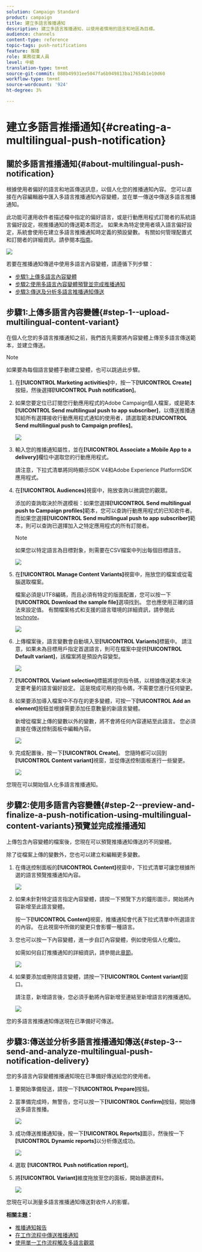 ```yaml
---
solution: Campaign Standard
product: campaign
title: 建立多語言推播通知
description: 建立多語言推播通知，以使用者慣用的語言和地區為目標。
audience: channels
content-type: reference
topic-tags: push-notifications
feature: 推播
role: 業務從業人員
level: 中級
translation-type: tm+mt
source-git-commit: 088b49931ee5047fa6b949813ba17654b1e10d60
workflow-type: tm+mt
source-wordcount: '924'
ht-degree: 3%

---
```



# 建立多語言推播通知{#creating-a-multilingual-push-notification}

## 關於多語言推播通知{#about-multilingual-push-notification}

根據使用者偏好的語言和地區傳送訊息，以個人化您的推播通知內容。 您可以直接在內容編輯器中匯入多語言推播通知內容變體，並在單一傳送中傳送多語言推播通知。

此功能可運用收件者描述檔中指定的偏好語言，或是行動應用程式訂閱者的系統語言偏好設定，視推播通知的傳送範本而定。 如果未為特定使用者填入語言偏好設定，系統會使用在建立多語言推播通知時定義的預設變數。 有關如何管理配置式和訂閱者的詳細資訊，請參閱本[指南](../../audiences/using/get-started-profiles-and-audiences.md)。

![](assets/multivariant_push_1.png)

若要在推播通知傳遞中使用多語言內容變體，請遵循下列步驟：

* [步驟1:上傳多語言內容變體](#step-1--upload-multilingual-content-variant)
* [步驟2:使用多語言內容變體預覽並完成推播通知](#step-2--preview-and-finalize-a-push-notification-using-multilingual-content-variants)
* [步驟3:傳送及分析多語言推播通知傳送](#step-3--send-and-analyze-multilingual-push-notification-delivery)

## 步驟1:上傳多語言內容變體{#step-1--upload-multilingual-content-variant}

在個人化您的多語言推播通知之前，我們首先需要將內容變體上傳至多語言傳送範本，並建立傳送。

>[!NOTE]
>
>如果要為每個語言變體手動建立變體，也可以跳過此步驟。

1. 在&#x200B;**[!UICONTROL Marketing activities]**&#x200B;中，按一下&#x200B;**[!UICONTROL Create]**&#x200B;按鈕，然後選擇&#x200B;**[!UICONTROL Push notification]**。
1. 如果您要定位已訂閱您行動應用程式的Adobe Campaign個人檔案，或是範本&#x200B;**[!UICONTROL Send multilingual push to app subscriber]**，以傳送推播通知給所有選擇接收行動應用程式通知的使用者，請選取範本&#x200B;**[!UICONTROL Send multilingual push to Campaign profiles]**。

   ![](assets/multivariant_push_2.png)

1. 輸入您的推播通知屬性，並在&#x200B;**[!UICONTROL Associate a Mobile App to a delivery]**&#x200B;欄位中選取您的行動應用程式。

   請注意，下拉式清單將同時顯示SDK V4和Adobe Experience PlatformSDK應用程式。

1. 在&#x200B;**[!UICONTROL Audiences]**&#x200B;視窗中，拖放查詢以微調您的觀眾。

   添加的查詢取決於所選模板：如果您選擇&#x200B;**[!UICONTROL Send multilingual push to Campaign profiles]**&#x200B;範本，您可以查詢行動應用程式的已知收件者。 而如果您選擇&#x200B;**[!UICONTROL Send multilingual push to app subscriber]**&#x200B;範本，則可以查詢已選擇加入之特定應用程式的所有訂閱者。
   >[!NOTE]
   >
   >如果您以特定語言為目標對象，則需要在CSV檔案中列出每個目標語言。

   ![](assets/push_notif_audience.png)

1. 在&#x200B;**[!UICONTROL Manage Content Variants]**&#x200B;視窗中，拖放您的檔案或從電腦選取檔案。

   檔案必須是UTF8編碼，而且必須有特定的版面配置，您可以按一下&#x200B;**[!UICONTROL Download the sample file]**&#x200B;選項找到。 您也應使用正確的語法來設定值。 有關檔案格式和支援的語言環境的詳細資訊，請參閱此[technote](https://helpx.adobe.com/tw/campaign/kb/acs-generate-csv-multilingual-push.html)。

   ![](assets/multivariant_push_4.png)

1. 上傳檔案後，語言變數會自動填入至&#x200B;**[!UICONTROL Variants]**&#x200B;標籤中。 請注意，如果未為目標用戶指定首選語言，則可在檔案中提供&#x200B;**[!UICONTROL Default variant]**，該檔案將是預設內容變型。

   ![](assets/multivariant_push_5.png)

1. **[!UICONTROL Variant selection]**&#x200B;標籤將提供指令碼，以根據傳送範本來決定要考量的語言偏好設定。 這是現成可用的指令碼，不需要您進行任何變更。
1. 如果要添加導入檔案中不存在的更多變體，可按一下&#x200B;**[!UICONTROL Add an element]**&#x200B;按鈕並根據需要添加任意數量的新語言變體。

   新增從檔案上傳的變數以外的變數，將不會將任何內容連結至此語言。 您必須直接在傳送控制面板中編輯內容。

   ![](assets/multivariant_push_6.png)

1. 完成配置後，按一下&#x200B;**[!UICONTROL Create]**。 您隨時都可以回到&#x200B;**[!UICONTROL Content variant]**&#x200B;視窗，並從傳送控制面板進行一些變更。

   ![](assets/multivariant_push_8.png)

您現在可以開始個人化多語言推播通知。

## 步驟2:使用多語言內容變體{#step-2--preview-and-finalize-a-push-notification-using-multilingual-content-variants}預覽並完成推播通知

上傳包含內容變體的檔案後，您現在可以預覽推播通知傳送的不同變體。

除了從檔案上傳的變數外，您也可以建立和編輯更多變數。

1. 在傳送控制面板的&#x200B;**[!UICONTROL Content]**&#x200B;視窗中，下拉式清單可讓您根據所選的語言預覽推播通知內容。

   ![](assets/multivariant_push_7.png)

1. 如果未針對特定語言指定內容變體，請按一下預覽下方的鐘形圖示，開始將內容新增至此語言變體。

   按一下&#x200B;**[!UICONTROL Content]**&#x200B;視窗，推播通知會代表下拉式清單中所選語言的內容。 在此視窗中所做的變更只會影響一種語言。

1. 您也可以按一下內容變體，進一步自訂內容變體，例如使用個人化欄位。

   如需如何自訂推播通知的詳細資訊，請參閱此[章節](../../channels/using/customizing-a-push-notification.md)。

   ![](assets/multivariant_push_9.png)

1. 如果要添加或刪除語言變體，請按一下&#x200B;**[!UICONTROL Content variant]**&#x200B;窗口。

   請注意，新增語言後，您必須手動將內容新增至連結至新增語言的推播通知。

   ![](assets/multivariant_push_10.png)

您的多語言推播通知傳送現在已準備好可傳送。

## 步驟3:傳送並分析多語言推播通知傳送{#step-3--send-and-analyze-multilingual-push-notification-delivery}

您的多語言內容變體推播通知現在已準備好傳送給您的使用者。

1. 要開始準備發送，請按一下&#x200B;**[!UICONTROL Prepare]**&#x200B;按鈕。
1. 當準備完成時，無警告，您可以按一下&#x200B;**[!UICONTROL Confirm]**&#x200B;按鈕，開始傳送多語言推播。

   ![](assets/multivariant_push_12.png)

1. 成功傳送推播通知後，按一下&#x200B;**[!UICONTROL Reports]**&#x200B;圖示，然後按一下&#x200B;**[!UICONTROL Dynamic reports]**&#x200B;以分析傳送成功。

   ![](assets/multivariant_push_13.png)

1. 選取 **[!UICONTROL Push notification report]**。
1. 將&#x200B;**[!UICONTROL Variant]**&#x200B;維度拖放至您的面板，開始篩選資料。

   ![](assets/multivariant_push_11.png)

您現在可以測量多語言推播通知傳送對收件人的影響。

**相關主題：**

* [推播通知報告](../../reporting/using/push-notification-report.md)
* [在工作流程中傳送推播通知](../../automating/using/push-notification-delivery.md)
* [使用單一工作流程觸及多語言觀眾](https://helpx.adobe.com/tw/campaign/kb/simplify-campaign-management.html#Engageyourcustomersateverystep)
